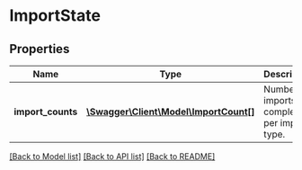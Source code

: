 # ImportState

## Properties
Name | Type | Description | Notes
------------ | ------------- | ------------- | -------------
**import_counts** | [**\Swagger\Client\Model\ImportCount[]**](ImportCount.md) | Number of imports completed per import type. | [optional] 

[[Back to Model list]](../../README.md#documentation-for-models) [[Back to API list]](../../README.md#documentation-for-api-endpoints) [[Back to README]](../../README.md)

